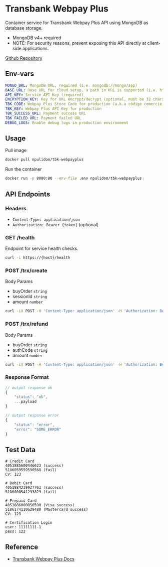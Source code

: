 # Transbank Webpay Plus

Container service for Transbank Webpay Plus API using MongoDB as database storage.

- MongoDB v4+ required
- NOTE: For security reasons, prevent exposing this API directly at client-side applications.

[Github Repository](https://github.com/npulidom/tbk-webpayplus)

## Env-vars

```yml
MONGO_URL: MongoDB URL, required (i.e. mongodb://mongo/app)
BASE_URL: Base URL for cloud setup, a path in URL is supported (i.e. https://myservices.com/tbk-webpayplus/)
API_KEY: Service API Key (required)
ENCRYPTION_KEY: Key for URL encrypt/decrypt (optional, must be 32 chars length)
TBK_CODE: Webpay Plus Store Code for production (a.k.a código comercio)
TBK_KEY: Webpay Plus API Key for production
TBK_SUCCESS_URL: Payment success URL
TBK_FAILED_URL: Payment failed URL
DEBUG_LOGS: Enable debug logs in production environment
```

## Usage

Pull image

```bash
docker pull npulidom/tbk-webpayplus
```

Run the container

```bash
docker run -p 8080:80 --env-file .env npulidom/tbk-webpayplus
```

## API Endpoints

### Headers

- `Content-Type: application/json`
- `Authorization: Bearer {token}` (optional)

### GET /health

Endpoint for service health checks.

```bash
curl -i https://{host}/health
```

### POST /trx/create

Body Params

- buyOrder `string`
- sessionId `string`
- amount `number`

```bash
curl -iX POST -H 'Content-Type: application/json' -H 'Authorization: Bearer {API-KEY}' -d '{ "buyOrder": "240830VHY3", "sessionId": "66d19c1d8ef6c3a5d452d715", "amount": 15000 }' {BASE_URL}/trx/create
```

### POST /trx/refund

Body Params

- buyOrder `string`
- authCode `string`
- amount `number`

```bash
curl -iX POST -H 'Content-Type: application/json' -H 'Authorization: Bearer {API-KEY}' -d '{ "buyOrder": "12345678", "authCode": "123456", "amount": 800 }' {BASE_URL}/trx/refund
```

### Response Format

```javascript
// output response ok
{
    "status": "ok",
    ...payload
}

// output response error
{
    "status": "error",
    "error": "SOME_ERROR"
}
```

## Test Data

```text
# Credit Card
4051885600446623 (success)
5186059559590568 (fail)
CV: 123

# Debit Card
4051884239937763 (success)
5186008541233829 (fail)

# Prepaid Card
4051886000056590 (Visa success)
5186174110629480 (Mastercard success)
CV: 123

# Certification Login
user: 11111111-1
pass: 123
```

## Reference

- [Transbank Webpay Plus Docs](https://www.transbankdevelopers.cl/documentacion/webpay-plus)
